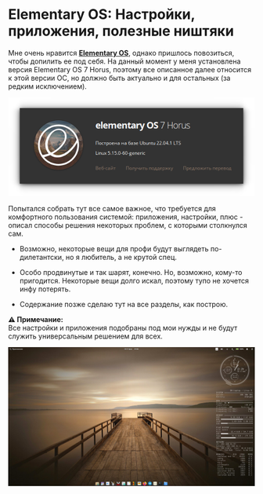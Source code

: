 # Elementary OS: Настройки, приложения, полезные ништяки

Мне очень нравится [**Elementary OS**](https://elementary.io), однако пришлось повозиться, чтобы допилить ее под себя. На данный момент у меня установлена версия Elementary OS 7 Horus, поэтому все описанное далее относится к этой версии ОС, но должно быть актуально и для остальных (за редким исключением).

![version](https://github.com/ded-ared/eos-all-about/blob/main/images/system.png)

Попытался собрать тут все самое важное, что требуется для комфортного пользования системой: приложения, настройки, плюс - описал способы решения некоторых проблем, с которыми столкнулся сам.

* Возможно, некоторые вещи для профи будут выглядеть по-дилетантски, но я любитель, а не крутой спец.

* Особо продвинутые и так шарят, конечно. Но, возможно, кому-то пригодится. Некоторые вещи долго искал, поэтому тупо не хочется инфу потерять.

* Содержание позже сделаю тут на все разделы, как построю.

**⚠️ Примечание:**   
Все настройки и приложения подобраны под мои нужды и не будут служить универсальным решением для всех.

![elementary-desktop](https://github.com/ded-ared/eos-all-about/blob/main/images/elementary-desktop.png "Elementary-desktop")
